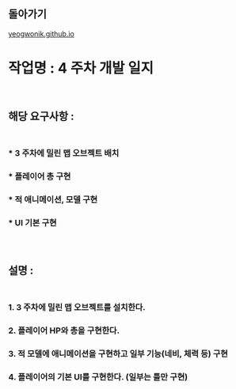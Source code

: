 ## 돌아가기

[yeogwonik.github.io](./index.md)<br>

# 작업명 : 4 주차 개발 일지<br><br>
## 해당 요구사항 :<br><br>
### * 3 주차에 밀린 맵 오브젝트 배치<br>
### * 플레이어 총 구현<br>
### * 적 애니메이션, 모델 구현 <br>
### * UI 기본 구현<br><br><br>
## 설명 :<br><br>
### 1. 3 주차에 밀린 맵 오브젝트를 설치한다.<br>
### 2. 플레이어 HP와 총을 구현한다.<br>
### 3. 적 모델에 애니메이션을 구현하고 일부 기능(네비, 체력 등) 구현<br>
### 4. 플레이어의 기본 UI를 구현한다. (일부는 틀만 구현)<br>

